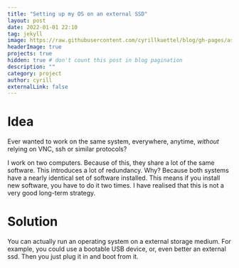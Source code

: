 ```yaml
---
title: "Setting up my OS on an external SSD"
layout: post
date: 2022-01-01 22:10
tag: jekyll
image: https://raw.githubusercontent.com/cyrillkuettel/blog/gh-pages/assets/images/live-usb-linux.webp
headerImage: true
projects: true
hidden: true # don't count this post in blog pagination
description: ""
category: project
author: cyrill
externalLink: false
---
```



# Idea
Ever wanted to work on the same system, everywhere, anytime, *without* relying on VNC, ssh or similar
protocols? 

I work on two computers. Because of this, they share a lot of the same software. This introduces a
lot of redundancy. Why? Because both systems have a nearly identical set of software installed. This means if you 
install new software, you have to do it two times. I have realised that this is not a very good long-term strategy.

# Solution
You can actually run an operating system on a external storage medium. For example, you could use a bootable USB device,
or, even better an external ssd.  Then you just plug it in and boot from it. 


